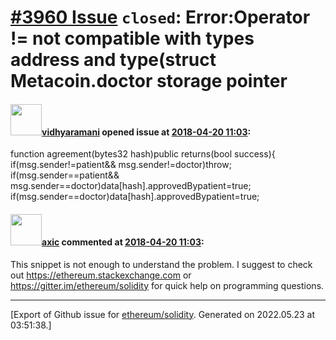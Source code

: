 # [\#3960 Issue](https://github.com/ethereum/solidity/issues/3960) `closed`: Error:Operator != not compatible with types address and type(struct Metacoin.doctor storage pointer

#### <img src="https://avatars.githubusercontent.com/u/37835957?v=4" width="50">[vidhyaramani](https://github.com/vidhyaramani) opened issue at [2018-04-20 11:03](https://github.com/ethereum/solidity/issues/3960):

function agreement(bytes32 hash)public returns(bool success){
    if(msg.sender!=patient&& msg.sender!=doctor)throw;
    if(msg.sender==patient&& msg.sender==doctor)data[hash].approvedBypatient=true;
    if(msg.sender==doctor)data[hash].approvedBypatient=true;


#### <img src="https://avatars.githubusercontent.com/u/20340?v=4" width="50">[axic](https://github.com/axic) commented at [2018-04-20 11:03](https://github.com/ethereum/solidity/issues/3960#issuecomment-383067237):

This snippet is not enough to understand the problem. I suggest to check out https://ethereum.stackexchange.com or https://gitter.im/ethereum/solidity for quick help on programming questions.


-------------------------------------------------------------------------------



[Export of Github issue for [ethereum/solidity](https://github.com/ethereum/solidity). Generated on 2022.05.23 at 03:51:38.]
